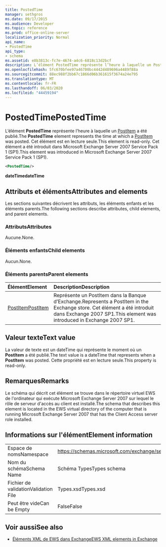 ```yaml
---
title: PostedTime
manager: sethgros
ms.date: 09/17/2015
ms.audience: Developer
ms.topic: reference
ms.prod: office-online-server
localization_priority: Normal
api_name:
- PostedTime
api_type:
- schema
ms.assetid: e8b3813c-fc7e-4674-a4c6-6818c13d2bcf
description: L’élément PostedTime représente l’heure à laquelle un PostItem a été publié. Cet élément est en lecture seule. Cet élément a été introduit dans Microsoft Exchange Server 2007 Service Pack 1 (SP1).
ms.openlocfilehash: 5fc670bfee97a46700bc4442d489696a4489f88a
ms.sourcegitcommit: 88ec988f2bb67c1866d06b361615f3674a24e795
ms.translationtype: MT
ms.contentlocale: fr-FR
ms.lasthandoff: 06/03/2020
ms.locfileid: "44459194"
---
```

# <a name="postedtime"></a><span data-ttu-id="2eb21-105">PostedTime</span><span class="sxs-lookup"><span data-stu-id="2eb21-105">PostedTime</span></span>

<span data-ttu-id="2eb21-106">L’élément **PostedTime** représente l’heure à laquelle un [PostItem](postitem.md) a été publié.</span><span class="sxs-lookup"><span data-stu-id="2eb21-106">The **PostedTime** element represents the time at which a [PostItem](postitem.md) was posted.</span></span> <span data-ttu-id="2eb21-107">Cet élément est en lecture seule.</span><span class="sxs-lookup"><span data-stu-id="2eb21-107">This element is read-only.</span></span> <span data-ttu-id="2eb21-108">Cet élément a été introduit dans Microsoft Exchange Server 2007 Service Pack 1 (SP1).</span><span class="sxs-lookup"><span data-stu-id="2eb21-108">This element was introduced in Microsoft Exchange Server 2007 Service Pack 1 (SP1).</span></span> 
  
```xml
<PostedTime/>
```

 <span data-ttu-id="2eb21-109">**dateTime**</span><span class="sxs-lookup"><span data-stu-id="2eb21-109">**dateTime**</span></span>
## <a name="attributes-and-elements"></a><span data-ttu-id="2eb21-110">Attributs et éléments</span><span class="sxs-lookup"><span data-stu-id="2eb21-110">Attributes and elements</span></span>

<span data-ttu-id="2eb21-111">Les sections suivantes décrivent les attributs, les éléments enfants et les éléments parents.</span><span class="sxs-lookup"><span data-stu-id="2eb21-111">The following sections describe attributes, child elements, and parent elements.</span></span>
  
### <a name="attributes"></a><span data-ttu-id="2eb21-112">Attributs</span><span class="sxs-lookup"><span data-stu-id="2eb21-112">Attributes</span></span>

<span data-ttu-id="2eb21-113">Aucune.</span><span class="sxs-lookup"><span data-stu-id="2eb21-113">None.</span></span>
  
### <a name="child-elements"></a><span data-ttu-id="2eb21-114">Éléments enfants</span><span class="sxs-lookup"><span data-stu-id="2eb21-114">Child elements</span></span>

<span data-ttu-id="2eb21-115">Aucun.</span><span class="sxs-lookup"><span data-stu-id="2eb21-115">None.</span></span>
  
### <a name="parent-elements"></a><span data-ttu-id="2eb21-116">Éléments parents</span><span class="sxs-lookup"><span data-stu-id="2eb21-116">Parent elements</span></span>

|<span data-ttu-id="2eb21-117">**Élément**</span><span class="sxs-lookup"><span data-stu-id="2eb21-117">**Element**</span></span>|<span data-ttu-id="2eb21-118">**Description**</span><span class="sxs-lookup"><span data-stu-id="2eb21-118">**Description**</span></span>|
|:-----|:-----|
|[<span data-ttu-id="2eb21-119">PostItem</span><span class="sxs-lookup"><span data-stu-id="2eb21-119">PostItem</span></span>](postitem.md) <br/> |<span data-ttu-id="2eb21-120">Représente un PostItem dans la Banque d’Exchange.</span><span class="sxs-lookup"><span data-stu-id="2eb21-120">Represents a PostItem in the Exchange store.</span></span> <span data-ttu-id="2eb21-121">Cet élément a été introduit dans Exchange 2007 SP1.</span><span class="sxs-lookup"><span data-stu-id="2eb21-121">This element was introduced in Exchange 2007 SP1.</span></span>  <br/> |
   
## <a name="text-value"></a><span data-ttu-id="2eb21-122">Valeur texte</span><span class="sxs-lookup"><span data-stu-id="2eb21-122">Text value</span></span>

<span data-ttu-id="2eb21-123">La valeur de texte est un dateTime qui représente le moment où un **PostItem** a été publié.</span><span class="sxs-lookup"><span data-stu-id="2eb21-123">The text value is a dateTime that represents when a **PostItem** was posted.</span></span> <span data-ttu-id="2eb21-124">Cette propriété est en lecture seule.</span><span class="sxs-lookup"><span data-stu-id="2eb21-124">This property is read-only.</span></span> 
  
## <a name="remarks"></a><span data-ttu-id="2eb21-125">Remarques</span><span class="sxs-lookup"><span data-stu-id="2eb21-125">Remarks</span></span>

<span data-ttu-id="2eb21-126">Le schéma qui décrit cet élément se trouve dans le répertoire virtuel EWS de l'ordinateur qui exécute Microsoft Exchange Server 2007 sur lequel le rôle de serveur d'accès au client est installé.</span><span class="sxs-lookup"><span data-stu-id="2eb21-126">The schema that describes this element is located in the EWS virtual directory of the computer that is running Microsoft Exchange Server 2007 that has the Client Access server role installed.</span></span>
  
## <a name="element-information"></a><span data-ttu-id="2eb21-127">Informations sur l'élément</span><span class="sxs-lookup"><span data-stu-id="2eb21-127">Element information</span></span>

|||
|:-----|:-----|
|<span data-ttu-id="2eb21-128">Espace de noms</span><span class="sxs-lookup"><span data-stu-id="2eb21-128">Namespace</span></span>  <br/> |https://schemas.microsoft.com/exchange/services/2006/types  <br/> |
|<span data-ttu-id="2eb21-129">Nom du schéma</span><span class="sxs-lookup"><span data-stu-id="2eb21-129">Schema Name</span></span>  <br/> |<span data-ttu-id="2eb21-130">Schéma Types</span><span class="sxs-lookup"><span data-stu-id="2eb21-130">Types schema</span></span>  <br/> |
|<span data-ttu-id="2eb21-131">Fichier de validation</span><span class="sxs-lookup"><span data-stu-id="2eb21-131">Validation File</span></span>  <br/> |<span data-ttu-id="2eb21-132">Types.xsd</span><span class="sxs-lookup"><span data-stu-id="2eb21-132">Types.xsd</span></span>  <br/> |
|<span data-ttu-id="2eb21-133">Peut être vide</span><span class="sxs-lookup"><span data-stu-id="2eb21-133">Can be Empty</span></span>  <br/> |<span data-ttu-id="2eb21-134">False</span><span class="sxs-lookup"><span data-stu-id="2eb21-134">False</span></span>  <br/> |
   
## <a name="see-also"></a><span data-ttu-id="2eb21-135">Voir aussi</span><span class="sxs-lookup"><span data-stu-id="2eb21-135">See also</span></span>



- [<span data-ttu-id="2eb21-136">Éléments XML de EWS dans Exchange</span><span class="sxs-lookup"><span data-stu-id="2eb21-136">EWS XML elements in Exchange</span></span>](ews-xml-elements-in-exchange.md)

